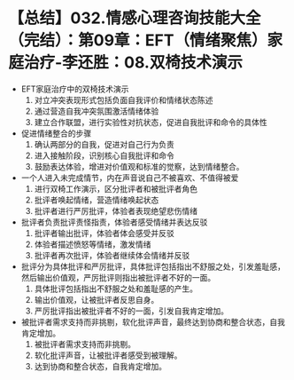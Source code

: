 # 【总结】032.情感心理咨询技能大全（完结）：第09章：EFT（情绪聚焦）家庭治疗-李还胜：08.双椅技术演示

-   EFT家庭治疗中的双椅技术演示
    1.  对立冲突表现形式包括负面自我评价和情绪状态陈述
    2.  通过营造自我冲突氛围激活情绪体验
    3.  建立合作联盟，进行实验性对抗状态，促进自我批评和命令的具体性
-   促进情绪整合的步骤
    1.  确认两部分的自我，促进对自己行为负责
    2.  进入接触阶段，识别核心自我批评和命令
    3.  鼓励表达体验，增进对价值观和标准的觉察，达到情绪整合。
-   一个人进入未完成情节，内在声音说自己不被喜欢、不值得被爱
    1.  进行双椅工作演示，区分批评者和被批评者角色
    2.  批评者唤起情绪，营造情绪唤起状态
    3.  批评者进行严厉批评，体验者表现绝望悲伤情绪
-   批评者负责批评责怪指责，体验者感受情绪并表达反驳
    1.  批评者输出批评，体验者体会感受并反驳
    2.  体验者描述愤怒等情绪，激发情绪
    3.  批评者再次批评，体验者继续体会情绪并反驳
-   批评分为具体批评和严厉批评，具体批评包括指出不舒服之处，引发羞耻感，然后输出价值观，严厉批评则指出被批评者不好的一面。
    1.  具体批评包括指出不舒服之处和羞耻感的产生。
    2.  输出价值观，让被批评者反思自身。
    3.  严厉批评指出被批评者不好的一面，引发自我肯定增加。
-   被批评者需求支持而非挑剔，软化批评声音，最终达到协商和整合状态，自我肯定增加。
    1.  被批评者需求支持而非挑剔。
    2.  软化批评声音，让被批评者感受到被理解。
    3.  达到协商和整合状态，自我肯定增加。